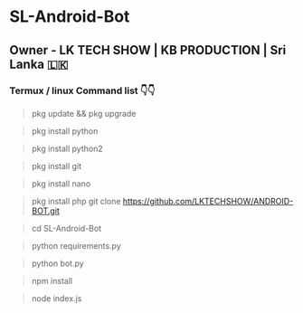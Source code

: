 # SL-Android-Bot




## Owner - LK TECH SHOW | KB PRODUCTION | Sri Lanka 🇱🇰 
### Termux / linux Command list 👇👇

>pkg update && pkg upgrade

>pkg install python

>pkg install python2

>pkg install git

>pkg install nano

>pkg install php
>git clone https://github.com/LKTECHSHOW/ANDROID-BOT.git

>cd SL-Android-Bot

>python requirements.py

>python bot.py

>npm install

>node index.js



